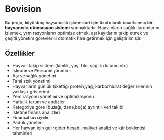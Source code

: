 # Bovision
Bu proje, büyükbaş hayvancılık işletmeleri için özel olarak tasarlanmış bir **hayvancılık otomasyon sistemi** sunmaktadır. Hayvanların sağlık durumlarını izlemek, yem rasyonlarını optimize etmek, aşı kayıtlarını takip etmek ve çeşitli yönetim görevlerini otomatik hale getirmek için geliştirilmiştir.

## Özellikler
- Hayvan takip sistemi (kimlik, yaş, kilo, sağlık durumu vb.)
- İşletme ve Personel yönetimi
- Aşı ve sağlık yönetimi
- Tahıl stok yönetimi
- Hayvanların günlük tükettiği protein,yağ, karbonhidrat değerlerlerinin yaklaşık gösterimi
- Yem rasyonu yönetimi ve optimizasyonu
- Haftalık tartım ve analizler
- Kategoriye göre (buzağı, dana,boğa) ayrıntılı veri takibi
- İşletme finans analizleri
- Finansal tavsiyeler
- Padok yönetimi
- Her hayvan için gelir gider hesabı, maliyet analizi ve kâr beklentisi tahminleri
